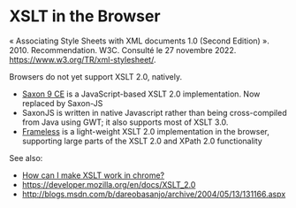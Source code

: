 # XSLT in the Browser

« Associating Style Sheets with XML documents 1.0 (Second Edition) ». 2010. Recommendation. W3C. Consulté le 27 novembre 2022. https://www.w3.org/TR/xml-stylesheet/.

Browsers do not yet support XSLT 2.0, natively.

- [Saxon 9 CE](http://www.saxonica.com/ce/index.xml) is a JavaScript-based XSLT 2.0 implementation. Now replaced by Saxon-JS
- SaxonJS is written in native Javascript rather  than being cross-compiled from Java using GWT; it also supports most of  XSLT 3.0. 
- [Frameless](http://frameless.io/xslt/)  is a light-weight XSLT 2.0 implementation in the browser,  supporting large parts of the XSLT 2.0 and XPath 2.0 functionality

See also:

- [How can I make XSLT work in chrome?](https://stackoverflow.com/questions/2981524/how-can-i-make-xslt-work-in-chrome)
- https://developer.mozilla.org/en/docs/XSLT_2.0
- http://blogs.msdn.com/b/dareobasanjo/archive/2004/05/13/131166.aspx

